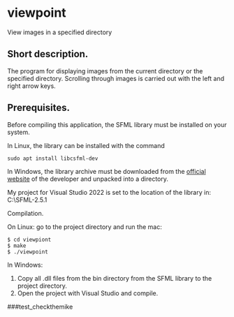 # viewpoint
View images in a specified directory

## Short description.

The program for displaying images from the current directory or the specified directory. Scrolling through images is carried out with the left and right arrow keys.

## Prerequisites.

Before compiling this application, the SFML library must be installed on your system. 

In Linux, the library can be installed with the command

```
sudo apt install libcsfml-dev
```

In Windows, the library archive must be downloaded from the [official website](https://www.sfml-dev.org/download/sfml/2.5.1/) of the developer and unpacked into a directory.

My project for Visual Studio 2022 is set to the location of the library in: C:\SFML-2.5.1

Compilation.

On Linux: go to the project directory and run the mac:

```
$ cd viewpiont
$ make
$ ./viewpoint
```

In Windows:
1. Copy all .dll files from the bin directory from the SFML library to the project directory.
2. Open the project with Visual Studio and compile.

###test_checkthemike
